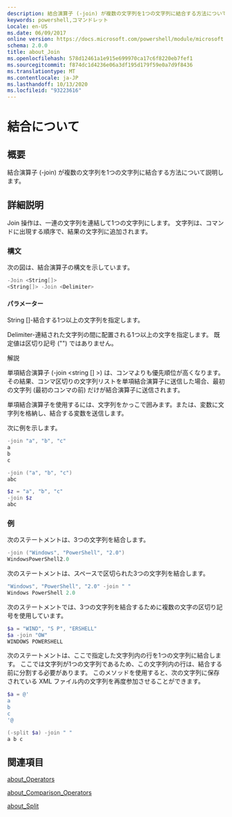 ```yaml
---
description: 結合演算子 (-join) が複数の文字列を1つの文字列に結合する方法について説明します。
keywords: powershell,コマンドレット
Locale: en-US
ms.date: 06/09/2017
online version: https://docs.microsoft.com/powershell/module/microsoft.powershell.core/about/about_join?view=powershell-7.1&WT.mc_id=ps-gethelp
schema: 2.0.0
title: about_Join
ms.openlocfilehash: 578d12461a1e915e699970ca17c6f8220eb7fef1
ms.sourcegitcommit: f874dc1d4236e06a3df195d179f59e0a7d9f8436
ms.translationtype: MT
ms.contentlocale: ja-JP
ms.lasthandoff: 10/13/2020
ms.locfileid: "93223616"
---
```

# <a name="about-join"></a>結合について

## <a name="short-description"></a>概要
結合演算子 (-join) が複数の文字列を1つの文字列に結合する方法について説明します。

## <a name="long-description"></a>詳細説明

Join 操作は、一連の文字列を連結して1つの文字列にします。 文字列は、コマンドに出現する順序で、結果の文字列に追加されます。

### <a name="syntax"></a>構文

次の図は、結合演算子の構文を示しています。

```powershell
-Join <String[]>
<String[]> -Join <Delimiter>
```

#### <a name="parameters"></a>パラメーター

String []-結合する1つ以上の文字列を指定します。

Delimiter-連結された文字列の間に配置される1つ以上の文字を指定します。 既定値は区切り記号 ("") ではありません。

解説

単項結合演算子 (-join <string [] >) は、コンマよりも優先順位が高くなります。 その結果、コンマ区切りの文字列リストを単項結合演算子に送信した場合、最初の文字列 (最初のコンマの前) だけが結合演算子に送信されます。

単項結合演算子を使用するには、文字列をかっこで囲みます。または、変数に文字列を格納し、結合する変数を送信します。

次に例を示します。

```powershell
-join "a", "b", "c"
a
b
c

-join ("a", "b", "c")
abc

$z = "a", "b", "c"
-join $z
abc
```

### <a name="examples"></a>例

次のステートメントは、3つの文字列を結合します。

```powershell
-join ("Windows", "PowerShell", "2.0")
WindowsPowerShell2.0
```

次のステートメントは、スペースで区切られた3つの文字列を結合します。

```powershell
"Windows", "PowerShell", "2.0" -join " "
Windows PowerShell 2.0
```

次のステートメントでは、3つの文字列を結合するために複数の文字の区切り記号を使用しています。

```powershell
$a = "WIND", "S P", "ERSHELL"
$a -join "OW"
WINDOWS POWERSHELL
```

次のステートメントは、ここで指定した文字列内の行を1つの文字列に結合します。 ここでは文字列が1つの文字列であるため、この文字列内の行は、結合する前に分割する必要があります。 このメソッドを使用すると、次の文字列に保存されている XML ファイル内の文字列を再度参加させることができます。

```powershell
$a = @'
a
b
c
'@

(-split $a) -join " "
a b c
```

## <a name="see-also"></a>関連項目

[about_Operators](about_Operators.md)

[about_Comparison_Operators](about_Comparison_Operators.md)

[about_Split](about_Split.md)

